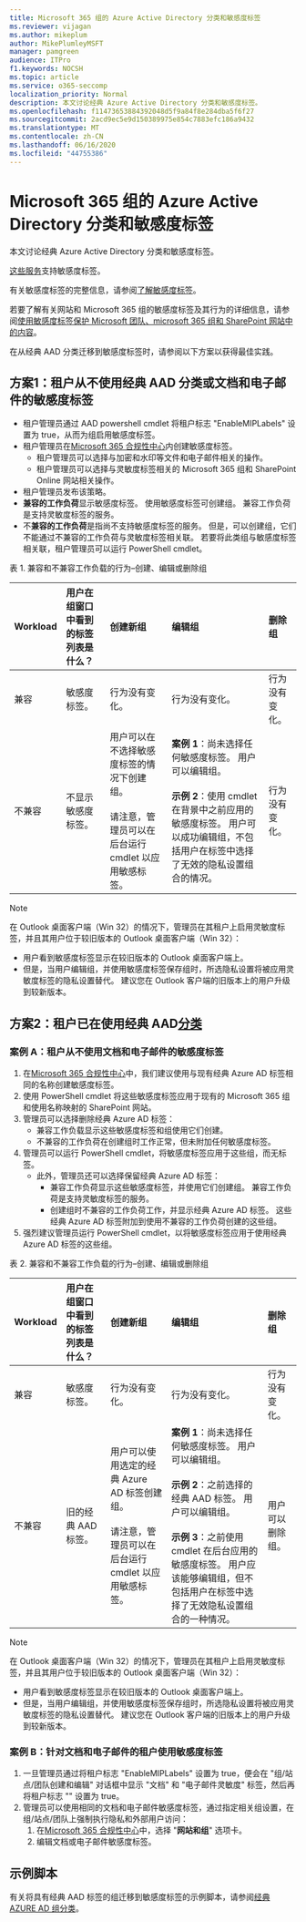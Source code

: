 ```yaml
---
title: Microsoft 365 组的 Azure Active Directory 分类和敏感度标签
ms.reviewer: vijagan
ms.author: mikeplum
author: MikePlumleyMSFT
manager: pamgreen
audience: ITPro
f1.keywords: NOCSH
ms.topic: article
ms.service: o365-seccomp
localization_priority: Normal
description: 本文讨论经典 Azure Active Directory 分类和敏感度标签。
ms.openlocfilehash: f11473653884392048d5f9a84f8e284dba5f6f27
ms.sourcegitcommit: 2acd9ec5e9d150389975e854c7883efc186a9432
ms.translationtype: MT
ms.contentlocale: zh-CN
ms.lasthandoff: 06/16/2020
ms.locfileid: "44755386"
---
```

# <a name="azure-active-directory-classification-and-sensitivity-labels-for-microsoft-365-groups"></a>Microsoft 365 组的 Azure Active Directory 分类和敏感度标签

本文讨论经典 Azure Active Directory 分类和敏感度标签。

[这些服务](https://docs.microsoft.com/microsoft-365/compliance/sensitivity-labels-teams-groups-sites#support-for-the-sensitivity-labels)支持敏感度标签。

有关敏感度标签的完整信息，请参阅[了解敏感度标签](sensitivity-labels.md)。

若要了解有关网站和 Microsoft 365 组的敏感度标签及其行为的详细信息，请参阅[使用敏感度标签保护 Microsoft 团队、microsoft 365 组和 SharePoint 网站中的内容](sensitivity-labels-teams-groups-sites.md)。

在从经典 AAD 分类迁移到敏感度标签时，请参阅以下方案以获得最佳实践。

## <a name="scenario-1-tenant-never-used-classic-aad-classifications-or-sensitivity-labels-for-documents-and-emails"></a>方案1：租户从不使用经典 AAD 分类或文档和电子邮件的敏感度标签

- 租户管理员通过 AAD powershell cmdlet 将租户标志 "EnableMIPLabels" 设置为 true，从而为组启用敏感度标签。
- 租户管理员在[Microsoft 365 合规性中心](https://compliance.microsoft.com)内创建敏感度标签。
    - 租户管理员可以选择与加密和水印等文件和电子邮件相关的操作。
    - 租户管理员可以选择与灵敏度标签相关的 Microsoft 365 组和 SharePoint Online 网站相关操作。
- 租户管理员发布该策略。
- **兼容的工作负荷**显示敏感度标签。 使用敏感度标签可创建组。 兼容工作负荷是支持灵敏度标签的服务。
- 不**兼容的工作负荷**是指尚不支持敏感度标签的服务。 但是，可以创建组，它们不能通过不兼容的工作负荷与灵敏度标签相关联。 若要将此类组与敏感度标签相关联，租户管理员可以运行 PowerShell cmdlet。

表 1. 兼容和不兼容工作负载的行为–创建、编辑或删除组

|Workload|用户在组窗口中看到的标签列表是什么？|创建新组 |编辑组 |删除组 |
|:-------|:-------|:--------|:--------|:--------|   
|兼容   |敏感度标签。 |行为没有变化。 |行为没有变化。 |行为没有变化。 |
|不兼容 |不显示敏感度标签。 |用户可以在不选择敏感度标签的情况下创建组。 <br><br> 请注意，管理员可以在后台运行 cmdlet 以应用敏感标签。 |**案例 1**：尚未选择任何敏感度标签。 用户可以编辑组。<br><br> **示例 2**：使用 cmdlet 在背景中之前应用的敏感度标签。 用户可以成功编辑组，不包括用户在标签中选择了无效的隐私设置组合的情况。 |行为没有变化。|

> [!NOTE]
> 在 Outlook 桌面客户端（Win 32）的情况下，管理员在其租户上启用灵敏度标签，并且其用户位于较旧版本的 Outlook 桌面客户端（Win 32）：
> - 用户看到敏感度标签显示在较旧版本的 Outlook 桌面客户端上。
> - 但是，当用户编辑组，并使用敏感度标签保存组时，所选隐私设置将被应用灵敏度标签的隐私设置替代。
> 建议您在 Outlook 客户端的旧版本上的用户升级到较新版本。

## <a name="scenario-2-tenant-is-already-using-classic-aad-classifications"></a>方案2：租户已在使用经典 AAD[分类](https://docs.microsoft.com/office365/enterprise/powershell/manage-office-365-groups-with-powershell#create-classifications-for-office-groups-in-your-organization)

### <a name="case-a-tenant-never-used-sensitivity-labels-for-documents-and-emails"></a>案例 A：租户从不使用文档和电子邮件的敏感度标签

1. 在[Microsoft 365 合规性中心](https://compliance.microsoft.com)中，我们建议使用与现有经典 Azure AD 标签相同的名称创建敏感度标签。
2. 使用 PowerShell cmdlet 将这些敏感度标签应用于现有的 Microsoft 365 组和使用名称映射的 SharePoint 网站。
3. 管理员可以选择删除经典 Azure AD 标签：
    - 兼容工作负载显示这些敏感度标签和组使用它们创建。
    - 不兼容的工作负荷在创建组时工作正常，但未附加任何敏感度标签。
4. 管理员可以运行 PowerShell cmdlet，将敏感度标签应用于这些组，而无标签。
    - 此外，管理员还可以选择保留经典 Azure AD 标签：
        - 兼容工作负荷显示这些敏感度标签，并使用它们创建组。 兼容工作负荷是支持灵敏度标签的服务。
        - 创建组时不兼容的工作负荷工作，并显示经典 Azure AD 标签。 这些经典 Azure AD 标签附加到使用不兼容的工作负荷创建的这些组。
5. 强烈建议管理员运行 PowerShell cmdlet，以将敏感度标签应用于使用经典 Azure AD 标签的这些组。

表 2. 兼容和不兼容工作负载的行为–创建、编辑或删除组

|Workload|用户在组窗口中看到的标签列表是什么？|创建新组 |编辑组 |删除组 |
|:-------|:-------|:--------|:--------|:--------|   
|兼容   |敏感度标签。 |行为没有变化。 |行为没有变化。 |行为没有变化。 |
|不兼容 |旧的经典 AAD 标签。 |用户可以使用选定的经典 Azure AD 标签创建组。 <br><br>请注意，管理员可以在后台运行 cmdlet 以应用敏感标签。 |**案例 1**：尚未选择任何敏感度标签。 用户可以编辑组。<br><br> **示例 2**：之前选择的经典 AAD 标签。 用户可以编辑组。<br><br> **示例 3**：之前使用 cmdlet 在后台应用的敏感度标签。 用户应该能够编辑组，但不包括用户在标签中选择了无效隐私设置组合的一种情况。 |用户可以删除组。 |

> [!NOTE]
> 在 Outlook 桌面客户端（Win 32）的情况下，管理员在其租户上启用灵敏度标签，并且其用户位于较旧版本的 Outlook 桌面客户端（Win 32）：
> - 用户看到敏感度标签显示在较旧版本的 Outlook 桌面客户端上。
> - 但是，当用户编辑组，并使用敏感度标签保存组时，所选隐私设置将被应用灵敏度标签的隐私设置替代。
> 建议您在 Outlook 客户端的旧版本上的用户升级到较新版本。

### <a name="case-b-tenant-used-sensitivity-labels-for-documents-and-emails"></a>案例 B：针对文档和电子邮件的租户使用敏感度标签

1. 一旦管理员通过将租户标志 "EnableMIPLabels" 设置为 true，便会在 "组/站点/团队创建和编辑" 对话框中显示 "文档" 和 "电子邮件灵敏度" 标签，然后再将租户标志 "" 设置为 true。
2. 管理员可以使用相同的文档和电子邮件敏感度标签，通过指定相关组设置，在组/站点/团队上强制执行隐私和外部用户访问：
    1. 在[Microsoft 365 合规性中心](https://compliance.microsoft.com)中，选择 "**网站和组**" 选项卡。
    2. 编辑文档或电子邮件敏感度标签。

## <a name="sample-script"></a>示例脚本

有关将具有经典 AAD 标签的组迁移到敏感度标签的示例脚本，请参阅[经典 AZURE AD 组分类](https://docs.microsoft.com/microsoft-365/compliance/sensitivity-labels-teams-groups-sites#classic-azure-ad-group-classification)。

